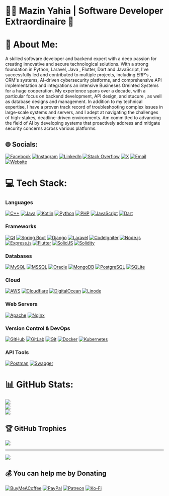 # 🧑‍💻 Mazin Yahia | Software Developer Extraordinaire 🚀

# 💫 About Me:
A skilled software developer and backend expert with a deep passion for creating innovative and secure technological solutions. With a strong foundation in Python, Laravel, Java , Flutter, Dart and JavaScript, I've successfully led and contributed to multiple projects, including ERP's , CRM's systems, AI-driven cybersecurity platforms, and comprehensive API implementation and integrations an intensive Busineses Oreinted Systems for a huge cooperation. My experience spans over a decade, with a particular focus on backend development, API design, and stucure , as well as database designs and management. In addition to my technical expertise, I have a proven track record of troubleshooting complex issues in large-scale systems and servers, and I adept at navigating the challenges of high-stakes, deadline-driven environments. Am committed to advancing the field of AI by developing systems that proactively address and mitigate security concerns across various platforms.


## 🌐 Socials:
[![Facebook](https://img.shields.io/badge/Facebook-%231877F2.svg?logo=Facebook&logoColor=white)](https://facebook.com/alphazee09) [![Instagram](https://img.shields.io/badge/Instagram-%23E4405F.svg?logo=Instagram&logoColor=white)](https://instagram.com/alphazee_09) [![LinkedIn](https://img.shields.io/badge/LinkedIn-%230077B5.svg?logo=linkedin&logoColor=white)](https://linkedin.com/in/alphazee09) [![Stack Overflow](https://img.shields.io/badge/-Stackoverflow-FE7A16?logo=stack-overflow&logoColor=white)](https://stackoverflow.com/users/alphazee09) [![X](https://img.shields.io/badge/X-black.svg?logo=X&logoColor=white)](https://x.com/alphazee09) [![Email](https://img.shields.io/badge/Email-dev.mazin@alphazee09.com-blue)](mailto:dev.mazin@alphazee09.com) [![Website](https://img.shields.io/badge/Website-alphazee09.com-blue)](https://alphazee09.com)


# 💻 Tech Stack:
### Languages
[![C++](https://img.shields.io/badge/C++-00599C?logo=c%2B%2B&logoColor=white)](https://en.cppreference.com/w/) 
[![Java](https://img.shields.io/badge/Java-007396?logo=java&logoColor=white)](https://www.java.com/) 
[![Kotlin](https://img.shields.io/badge/Kotlin-0095D5?logo=kotlin&logoColor=white)](https://kotlinlang.org/) 
[![Python](https://img.shields.io/badge/Python-3776AB?logo=python&logoColor=white)](https://www.python.org/) 
[![PHP](https://img.shields.io/badge/PHP-777BB4?logo=php&logoColor=white)](https://www.php.net/) 
[![JavaScript](https://img.shields.io/badge/JavaScript-F7DF1E?logo=javascript&logoColor=black)](https://www.javascript.com/) 
[![Dart](https://img.shields.io/badge/Dart-0175C2?logo=dart&logoColor=white)](https://dart.dev/)

### Frameworks
[![Qt](https://img.shields.io/badge/Qt-41CD52?logo=qt&logoColor=white)](https://www.qt.io/) 
[![Spring Boot](https://img.shields.io/badge/Spring_Boot-6DB33F?logo=spring-boot&logoColor=white)](https://spring.io/projects/spring-boot) 
[![Django](https://img.shields.io/badge/Django-092E20?logo=django&logoColor=white)](https://www.djangoproject.com/) 
[![Laravel](https://img.shields.io/badge/Laravel-FF2D20?logo=laravel&logoColor=white)](https://laravel.com/) 
[![CodeIgniter](https://img.shields.io/badge/CodeIgniter-EF4223?logo=codeigniter&logoColor=white)](https://codeigniter.com/) 
[![Node.js](https://img.shields.io/badge/Node.js-339933?logo=nodedotjs&logoColor=white)](https://nodejs.org/) 
[![Express.js](https://img.shields.io/badge/Express.js-000000?logo=express&logoColor=white)](https://expressjs.com/) 
[![Flutter](https://img.shields.io/badge/Flutter-02569B?logo=flutter&logoColor=white)](https://flutter.dev/) 
[![SolidJS](https://img.shields.io/badge/SolidJS-2C4F7C?logo=solid&logoColor=white)](https://solidjs.com/) 
[![Solidity](https://img.shields.io/badge/Solidity-363636?logo=solidity&logoColor=white)](https://soliditylang.org/)

### Databases
[![MySQL](https://img.shields.io/badge/MySQL-4479A1?logo=mysql&logoColor=white)](https://www.mysql.com/) 
[![MSSQL](https://img.shields.io/badge/Microsoft_SQL_Server-CC2927?logo=microsoft-sql-server&logoColor=white)](https://www.microsoft.com/en-us/sql-server) 
[![Oracle](https://img.shields.io/badge/Oracle-F80000?logo=oracle&logoColor=white)](https://www.oracle.com/database/) 
[![MongoDB](https://img.shields.io/badge/MongoDB-47A248?logo=mongodb&logoColor=white)](https://www.mongodb.com/) 
[![PostgreSQL](https://img.shields.io/badge/PostgreSQL-4169E1?logo=postgresql&logoColor=white)](https://www.postgresql.org/) 
[![SQLite](https://img.shields.io/badge/SQLite-003B57?logo=sqlite&logoColor=white)](https://www.sqlite.org/)

### Cloud
[![AWS](https://img.shields.io/badge/Amazon_AWS-232F3E?logo=amazon-aws&logoColor=white)](https://aws.amazon.com/) 
[![Cloudflare](https://img.shields.io/badge/Cloudflare-F38020?logo=cloudflare&logoColor=white)](https://www.cloudflare.com/) 
[![DigitalOcean](https://img.shields.io/badge/DigitalOcean-0080FF?logo=digitalocean&logoColor=white)](https://www.digitalocean.com/) 
[![Linode](https://img.shields.io/badge/Linode-00A95C?logo=linode&logoColor=white)](https://www.linode.com/)

### Web Servers
[![Apache](https://img.shields.io/badge/Apache-D22128?logo=apache&logoColor=white)](https://httpd.apache.org/) 
[![Nginx](https://img.shields.io/badge/Nginx-009639?logo=nginx&logoColor=white)](https://www.nginx.com/)

### Version Control & DevOps
[![GitHub](https://img.shields.io/badge/GitHub-181717?logo=github&logoColor=white)](https://github.com/) 
[![GitLab](https://img.shields.io/badge/GitLab-FCA121?logo=gitlab&logoColor=white)](https://gitlab.com/) 
[![Git](https://img.shields.io/badge/Git-F05032?logo=git&logoColor=white)](https://git-scm.com/) 
[![Docker](https://img.shields.io/badge/Docker-2496ED?logo=docker&logoColor=white)](https://www.docker.com/) 
[![Kubernetes](https://img.shields.io/badge/Kubernetes-326CE5?logo=kubernetes&logoColor=white)](https://kubernetes.io/)

### API Tools
[![Postman](https://img.shields.io/badge/Postman-FF6C37?logo=postman&logoColor=white)](https://www.postman.com/) 
[![Swagger](https://img.shields.io/badge/Swagger-85EA2D?logo=swagger&logoColor=white)](https://swagger.io/)

# 📊 GitHub Stats:
![](https://github-readme-stats.vercel.app/api?username=alphazee09&theme=gotham&hide_border=false&include_all_commits=true&count_private=true)<br/>
![](https://github-readme-streak-stats.herokuapp.com/?user=alphazee09&theme=gotham&hide_border=false)<br/>
![](https://github-readme-stats.vercel.app/api/top-langs/?username=alphazee09&theme=gotham&hide_border=false&include_all_commits=true&count_private=true&layout=compact)

## 🏆 GitHub Trophies
![](https://github-profile-trophy.vercel.app/?username=alphazee09&theme=radical&no-frame=false&no-bg=true&margin-w=4)

---
[![](https://visitcount.itsvg.in/api?id=alphazee09&icon=6&color=0)](https://visitcount.itsvg.in)

  ## 💰 You can help me by Donating
  [![BuyMeACoffee](https://img.shields.io/badge/Buy%20Me%20a%20Coffee-ffdd00?style=for-the-badge&logo=buy-me-a-coffee&logoColor=black)](https://buymeacoffee.com/alphazee09) [![PayPal](https://img.shields.io/badge/PayPal-00457C?style=for-the-badge&logo=paypal&logoColor=white)](https://paypal.me/alphazee09) [![Patreon](https://img.shields.io/badge/Patreon-F96854?style=for-the-badge&logo=patreon&logoColor=white)](https://patreon.com/alphazee09) [![Ko-Fi](https://img.shields.io/badge/Ko--fi-F16061?style=for-the-badge&logo=ko-fi&logoColor=white)](https://ko-fi.com/alphazee09) 

  
<!-- Proudly created with GPRM ( https://gprm.itsvg.in ) -->
